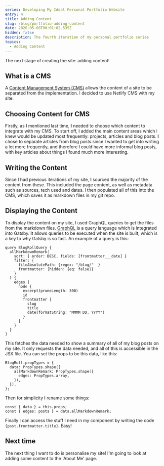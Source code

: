 ```yaml
---
series: Developing My Ideal Personal Portfolio Website
entry: 4
title: Adding Content
slug: /blog/portfolio-adding-content
date: 2020-05-08T00:01:02.535Z
hidden: false
description: The fourth iteration of my personal portfolio series
topics:
  - Adding Content
---
```


The next stage of creating the site: adding content!

## What is a CMS

A [Content Management System (CMS)](https://en.wikipedia.org/wiki/Content_management_system) allows the content of a site to be separated from the implementation. I decided to use Netlify CMS with my site.

## Choosing Content for CMS

Firstly, as I mentioned last time, I needed to choose which content to integrate with my CMS. To start off, I added the main content areas which I knew would be updated most frequently: projects, articles and blog posts. I chose to separate articles from blog posts since I wanted to get into writing a lot more frequently, and therefore I could have more informal blog posts, with key articles about things I found much more interesting.

## Writing the Content

Since I had previous iterations of my site, I sourced the majority of the content from these. This included the page content, as well as metadata such as sources, tech used and dates. I then populated all of this into the CMS, which saves it as markdown files in my git repo.

## Displaying the Content

To display the content on my site, I used GraphQL queries to get the files from the markdown files. [GraphQL](https://graphql.org/) is a query language which is integrated into Gatsby. It allows queries to be executed when the site is built, which is a key to why Gatsby is so fast. An example of a query is this:

```
query BlogRollQuery {
  allMarkdownRemark(
    sort: { order: DESC, fields: [frontmatter___date] }
    filter: {
      fileAbsolutePath: {regex: "/blog/"  }
      frontmatter: {hidden: {eq: false}}
    }
  ) {
    edges {
      node {
        excerpt(pruneLength: 300)
        id
        frontmatter {
          slug
          title
          date(formatString: "MMMM DD, YYYY")
        }
      }
    }
  }
}
```

This fetches the data needed to show a summary of all of my blog posts on my site. It only requests the data needed, and all of this is accessible in the JSX file.
You can set the props to be this data, like this:

```
BlogRoll.propTypes = {
  data: PropTypes.shape({
    allMarkdownRemark: PropTypes.shape({
      edges: PropTypes.array,
    }),
  }),
};
```

Then for simplicity I rename some things:

```
const { data } = this.props;
const { edges: posts } = data.allMarkdownRemark;
```

Finally I can access the stuff I need in my component by writing the code `{post.frontmatter.title}`. Easy!

## Next time

The next thing I want to do is personalise my site! I'm going to look at adding some content to the 'About Me' page.
